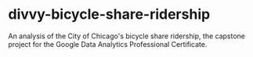 # divvy-bicycle-share-ridership
An analysis of the City of Chicago's bicycle share ridership, the capstone project for the Google Data Analytics Professional Certificate.
